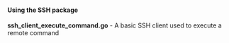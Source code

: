 #### Using the SSH package 

**ssh_client_execute_command.go** - A basic SSH client used to execute a remote command